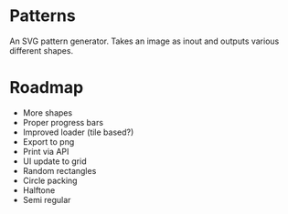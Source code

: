 # Patterns

An SVG pattern generator. Takes an image as inout and outputs various different shapes.

# Roadmap

* More shapes
* Proper progress bars
* Improved loader (tile based?)
* Export to png
* Print via API
* UI update to grid
* Random rectangles
* Circle packing
* Halftone
* Semi regular
